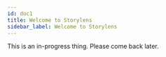 ```yaml
---
id: doc1
title: Welcome to Storylens
sidebar_label: Welcome to Storylens
---
```


This is an in-progress thing. Please come back later.
